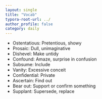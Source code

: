 ```yaml
---
layout: single
title: "Vocab"
typora-root-url: ../
author_profile: false
category: daily
---
```


- Ostentatious: Pretentious, showy
- Prosaic: Dull, unimaginative
- Dishevel: Make untidy
- Confound: Amaze, surprise in confusion
- Subsume: Include
- Vanity: Excessive conceit
- Confidential: Private
- Ascertain: Find out
- Bear out: Support or confirm something
- Supplant: Supersede, replace

